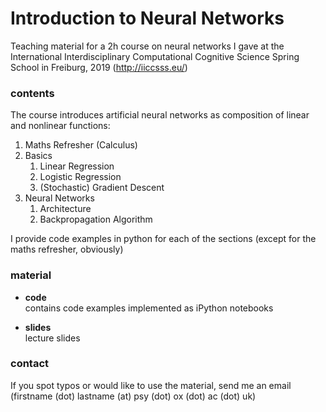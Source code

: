 # Introduction to Neural Networks
Teaching material for a 2h course on neural networks I gave at the International Interdisciplinary Computational Cognitive Science Spring School in Freiburg, 2019 (http://iiccsss.eu/)   

### contents 
The course introduces artificial neural networks as composition of linear and nonlinear functions:
1. Maths Refresher (Calculus)
2. Basics 
    1. Linear Regression
    2. Logistic Regression
    3. (Stochastic) Gradient Descent 
3. Neural Networks 
    1. Architecture
    2. Backpropagation Algorithm
  
I provide code examples in python for each of the sections (except for the maths refresher, obviously)

### material
* **code**  
contains code examples implemented as iPython notebooks

* **slides**   
lecture slides


### contact 
If you spot typos or would like to use the material, send me an email (firstname (dot) lastname (at) psy (dot) ox (dot) ac (dot) uk)
